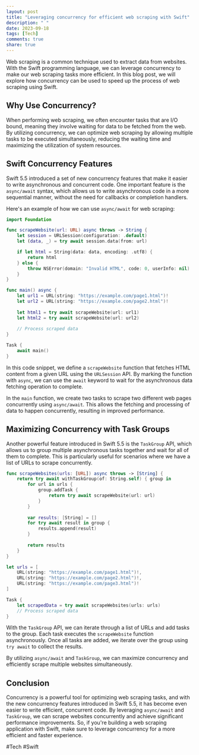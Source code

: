 ```yaml
---
layout: post
title: "Leveraging concurrency for efficient web scraping with Swift"
description: " "
date: 2023-09-18
tags: [Tech]
comments: true
share: true
---
```


Web scraping is a common technique used to extract data from websites. With the Swift programming language, we can leverage concurrency to make our web scraping tasks more efficient. In this blog post, we will explore how concurrency can be used to speed up the process of web scraping using Swift.

## Why Use Concurrency?

When performing web scraping, we often encounter tasks that are I/O bound, meaning they involve waiting for data to be fetched from the web. By utilizing concurrency, we can optimize web scraping by allowing multiple tasks to be executed simultaneously, reducing the waiting time and maximizing the utilization of system resources.

## Swift Concurrency Features

Swift 5.5 introduced a set of new concurrency features that make it easier to write asynchronous and concurrent code. One important feature is the `async/await` syntax, which allows us to write asynchronous code in a more sequential manner, without the need for callbacks or completion handlers.

Here's an example of how we can use `async/await` for web scraping:

```swift
import Foundation

func scrapeWebsite(url: URL) async throws -> String {
    let session = URLSession(configuration: .default)
    let (data, _) = try await session.data(from: url)

    if let html = String(data: data, encoding: .utf8) {
        return html
    } else {
        throw NSError(domain: "Invalid HTML", code: 0, userInfo: nil)
    }
}

func main() async {
    let url1 = URL(string: "https://example.com/page1.html")!
    let url2 = URL(string: "https://example.com/page2.html")!
    
    let html1 = try await scrapeWebsite(url: url1)
    let html2 = try await scrapeWebsite(url: url2)
    
    // Process scraped data
}

Task {
    await main()
}
```

In this code snippet, we define a `scrapeWebsite` function that fetches HTML content from a given URL using the `URLSession` API. By marking the function with `async`, we can use the `await` keyword to wait for the asynchronous data fetching operation to complete.

In the `main` function, we create two tasks to scrape two different web pages concurrently using `async/await`. This allows the fetching and processing of data to happen concurrently, resulting in improved performance.

## Maximizing Concurrency with Task Groups

Another powerful feature introduced in Swift 5.5 is the `TaskGroup` API, which allows us to group multiple asynchronous tasks together and wait for all of them to complete. This is particularly useful for scenarios where we have a list of URLs to scrape concurrently.

```swift
func scrapeWebsites(urls: [URL]) async throws -> [String] {
    return try await withTaskGroup(of: String.self) { group in
        for url in urls {
            group.addTask {
                return try await scrapeWebsite(url: url)
            }
        }
        
        var results: [String] = []
        for try await result in group {
            results.append(result)
        }
        
        return results
    }
}

let urls = [
    URL(string: "https://example.com/page1.html")!,
    URL(string: "https://example.com/page2.html")!,
    URL(string: "https://example.com/page3.html")!
]

Task {
    let scrapedData = try await scrapeWebsites(urls: urls)
    // Process scraped data
}
```

With the `TaskGroup` API, we can iterate through a list of URLs and add tasks to the group. Each task executes the `scrapeWebsite` function asynchronously. Once all tasks are added, we iterate over the group using `try await` to collect the results.

By utilizing `async/await` and `TaskGroup`, we can maximize concurrency and efficiently scrape multiple websites simultaneously.

## Conclusion

Concurrency is a powerful tool for optimizing web scraping tasks, and with the new concurrency features introduced in Swift 5.5, it has become even easier to write efficient, concurrent code. By leveraging `async/await` and `TaskGroup`, we can scrape websites concurrently and achieve significant performance improvements. So, if you're building a web scraping application with Swift, make sure to leverage concurrency for a more efficient and faster experience.

#Tech #Swift